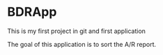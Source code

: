 # BDRApp
This is my first project in git and first application

The goal of this application is to sort the A/R report.